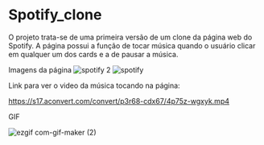 # Spotify_clone

O projeto trata-se de uma primeira versão de um clone da página web do Spotify. A página possui a função de tocar música quando o usuário clicar em qualquer um dos cards e a de pausar a música.




Imagens da página
![spotify 2](https://user-images.githubusercontent.com/82004716/120951793-06afd680-c720-11eb-98ca-08aeb949cca4.png)
![spotify](https://user-images.githubusercontent.com/82004716/120951800-09aac700-c720-11eb-9819-6df13825b2f2.png)

Link para ver o video da música tocando na página:

https://s17.aconvert.com/convert/p3r68-cdx67/4p75z-wgxyk.mp4


GIF

![ezgif com-gif-maker (2)](https://user-images.githubusercontent.com/82004716/120951630-ac167a80-c71f-11eb-8754-311e355f8d7a.gif)
